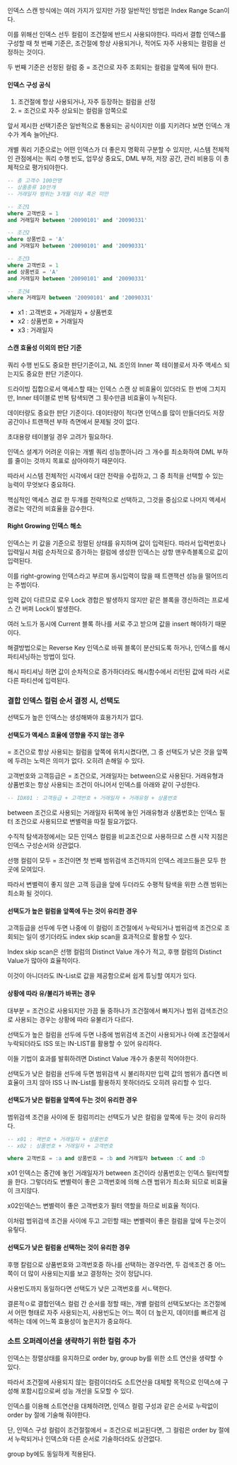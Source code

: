 인덱스 스캔 방식에는 여러 가지가 있지만 가장 일반적인 방법은 Index Range Scan이다.

이를 위해선 인덱스 선두 컬럼이 조건절에 반드시 사용되야한다. 따라서 결합 인덱스를 구성할 때 첫 번째 기준은, 조건절에 항상 사용되거나, 적어도 자주 사용되는 컬럼을 선정하는 것이다.

두 번째 기준은 선정된 컬럼 중 = 조건으로 자주 조회되는 컬럼을 앞쪽에 둬야 한다.

#### 인덱스 구성 공식

1. 조건절에 항상 사용되거나, 자주 등장하는 컬럼을 선정
2. = 조건으로 자주 상요되는 컬럼을 암쪽으로

앞서 제시한 선택기준은 일반적으로 통용되는 공식이지만 이를 지키려다 보면 인덱스 개수가 계속 늘어난다.

개별 쿼리 기준으로는 어떤 인덱스가 더 좋은지 명확히 구분할 수 있지만, 시스템 전체적인 관점에서는 쿼리 수행 빈도, 업무상 중요도, DML 부하, 저장 공간, 관리 비용등 이 총체적으로 평가되야한다.

```sql
-- 총 고객수 100만명
-- 상품종류 10만개
-- 거래일자 범위는 3개월 이상 혹은 미만

-- 조건1
where 고객번호 = 1
and 거래일자 between '20090101' and '20090331'

-- 조건2
where 상품번호 = 'A'
and 거래일자 between '20090101' and '20090331'

-- 조건3
where 고객번호 = 1
and 상품번호 = 'A'
and 거래일자 between '20090101' and '20090331'

-- 조건4
where 거래일자 between '20090101' and '20090331'
```

- x1 : 고객번호 + 거래일자 + 상품번호
- x2 : 상품번호 + 거래일자
- x3 : 거래일자

#### 스캔 효율성 이외의 판단 기준

쿼리 수행 빈도도 중요한 판단기준이고, NL 조인의 Inner 쪽 테이블로서 자주 액세스 되는지도 중요한 판단 기준이다.

드라이빙 집합으로서 액세스할 때는 인덱스 스캔 상 비효율이 있더라도 한 번에 그치지만, Inner 테이블로 반복 탐색되면 그 횟수만큼 비효율이 누적된다.

데이터량도 중요한 판단 기준이다. 데이터량이 적다면 인덱스를 많이 만들더라도 저장 공간이나 트랜잭션 부하 측면에서 문제될 것이 없다.

초대용량 테이블일 경우 고려가 필요하다.

인덱스 셜계가 어려운 이유는 개별 쿼리 성능뿐아니라 그 개수를 최소화하여 DML 부하를 줄이는 것까지 목표로 삼아야하기 때문이다.

따라서 시스템 전체적인 시각에서 대안 전략을 수립하고, 그 중 최적을 선택할 수 있는 능력이 무엇보다 중요하다.

핵심적인 액세스 경로 한 두개를 전략적으로 선택하고, 그것을 중심으로 나머지 액세서 경로는 약간의 비효율을 감수한다.

#### Right Growing 인덱스 해소

인덱스는 키 값을 기준으로 정렬된 상태를 유지하며 값이 입력된다. 따라서 입력번호나 입력일시 처럼 순차적으로 증가하는 컬럼에 생성한 인덱스는 상항 맨우측블록으로 값이 입력된다.

이를 right-growing 인덱스라고 부르며 동시입력이 많을 때 트랜잭션 성능을 떨어뜨리는 주범이다.

입력 값이 다르므로 로우 Lock 경합은 발생하지 않지만 같은 블록을 갱신하려는 프로세스 간 버퍼 Lock이 발생한다.

여러 노드가 동시에 Current 블록 하나를 서로 주고 받으며 값을 insert 해야하기 때문이다.

해결방법으로는 Reverse Key 인덱스로 바꿔 블록이 분산되도록 하거나, 인덱스를 해시 파티셔닝하는 방법이 있다.

해시 파티셔닝 하면 값이 순차적으로 증가하더라도 해시함수에서 리턴된 값에 따라 서로 다른 파티션에 입력된다.

### 결합 인덱스 컬럼 순서 결정 시, 선택도

선택도가 높은 인덱스는 생성해봐야 효용가치가 없다.

#### 선택도가 액세스 효율에 영향을 주지 않는 경우

= 조건으로 항상 사용되는 컬럼을 앞쪽에 위치시켰다면, 그 중 선택도가 낮은 것을 앞쪽에 두려는 노력은 의미가 없다. 오히려 손해일 수 있다.

고객번호와 고객등급은 = 조건으로, 거래일자는 between으로 사용된다. 거래유형과 상품번호는 항상 사용되는 조건이 아니어서 인덱스를 아래와 같이 구성한다.

```sql
-- IDX01 : 고객등급 + 고객번호 + 거래일자 + 거래유형 + 상품번호
```

between 조건으로 사용되는 거래일자 뒤쪽에 놓인 거래유형과 상품번호는 인덱스 필터 조건으로 사용되므로 변별력을 따질 필요가없다.

수직적 탐색과정에서는 모든 인덱스 컬럼을 비교조건으로 사용하므로 스캔 시작 지점은 인덱스 구성순서와 상관없다.

선행 컬럼이 모두 = 조건이면 첫 번째 범위검색 조건까지의 인덱스 레코드들은 모두 한 곳에 모여있다.

따라서 변별력이 좋지 않은 고객 등급을 앞에 두더라도 수평적 탐색을 위한 스캔 범위는 최소화 될 것이다.

#### 선택도가 높은 컬럼을 앞쪽에 두는 것이 유리한 경우

고객등급을 선두에 두면 나중에 이 컬럼이 조건절에서 누락되거나 범위검색 조건으로 조회되는 일이 생기더라도 index skip scan을 효과적으로 활용할 수 있다.

Index skip scan은 선행 컬럼의 Distinct Value 개수가 적고, 후행 컬럼의 Distinct Value가 많아야 효율적이다.

이것이 아니더라도 IN-List로 값을 제공함으로써 쉽게 튜닝할 여지가 있다.

#### 상황에 따라 유/불리가 바뀌는 경우

대부분 = 조건으로 사용되지만 가끔 둘 중하나가 조건절에서 빠지거나 범위 검색조건으로 사용되는 경우는 상황에 따라 유불리가 다르다.

선택도가 높은 컬럼을 선두에 두면 나중에 범위검색 조건이 사용되거나 아예 조건절에서 누락되더라도 ISS 또는 IN-LIST를 활용할 수 있어 유리하다.

이들 기법이 효과를 발휘하려면 Distinct Value 개수가 충분히 적어야한다.

선택도가 낮은 컬럼을 선두에 두면 범위검색 시 불리하지만 입력 값의 범위가 좁다면 비효율이 크지 않아 ISS 나 IN-List를 활용하지 못하더라도 오히려 유리할 수 있다.

#### 선택도가 낮은 컬럼을 앞쪽에 두는 것이 유리한 경우

범위검색 조건을 사이에 둔 컬럼끼리는 선택도가 낮은 컬럼을 앞쪽에 두는 것이 유리하다.

```sql
-- x01 : 괙번호 + 거래일자 + 상품번호
-- x02 : 상품번호 + 거래일자 + 고객번호

where 고객번호 = :a and 상품번호 = :b and 거래일자 between :C and :D

```

x01 인덱스는 중간에 놓인 거래일자가 between 조건이라 상품번호는 인덱스 필터역할을 한다. 그렇더라도 변별력이 좋은 고객번호에 의해 스캔 범위가 최소화 되므로 비효율이 크지않다.

x02인덱슨느 변별력이 좋은 고객번호가 필터 역할을 하므로 비효율 적이다.

이처럼 범위검색 조건을 사이에 두고 고민할 때는 변별력이 좋은 컬럼을 앞에 두는것이 유맇다.

#### 선택도가 낮은 컬럼을 선택하는 것이 유리한 경우

후행 칼럼으로 상품번호와 고객번호중 하나를 선택하는 경우라면, 두 검색조건 중 어느 쪽이 더 많이 사용되는지를 보고 결정하는 것이 정답니다.

사용빈도까지 동일하다면 선택도가 낮은 고객번호를 서ㄴ택한다.

결론적ㅇ로 결합인덱스 컬럼 간 순서를 정할 때는, 개별 컬럼의 선택도보다는 조건절에서 어떤 형태로 자주 사용되는지, 사용빈도는 어느 쪽이 더 높은지, 데이터를 빠르게 검색하는 데에 어느쪽 효용성이 높은지가 중요하다.

### 소트 오퍼레이션을 생략하기 위한 컬럼 추가

인덱스는 정렬상태를 유지하므로 order by, group by를 위한 소트 연산을 생략할 수 있다.

따라서 조건절에 사용되지 않는 컬럼이더라도 소트연산을 대체할 목적으로 인덱스에 구성해 포함시킴으로써 성능 개선을 도모할 수 있다.

인덱스를 이용해 소트연산을 대체하려면, 인덱스 컬럼 구성과 같은 순서로 누락없이 order by 절에 기술해 줘야한다.

단, 인덱스 구성 컬럼이 조건절절에서 = 조건으로 비교된다면, 그 컬럼은 order by 절에서 누락되거나 인덱스와 다른 순서로 기술하더라도 상관없다.

group by에도 동일하게 적용된다.
